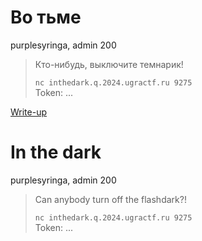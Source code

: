 # Во тьме

purplesyringa, admin 200

> Кто-нибудь, выключите темнарик!
>
> `nc inthedark.q.2024.ugractf.ru 9275`  
> Token: ...

[Write-up](WRITEUP.md)

# In the dark

purplesyringa, admin 200

> Can anybody turn off the flashdark?!
>
> `nc inthedark.q.2024.ugractf.ru 9275`  
> Token: ...
